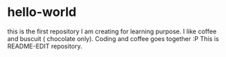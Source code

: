 # hello-world
this is the first repository I am creating for learning purpose.
I like coffee and buscuit ( chocolate only).
Coding and coffee goes together :P
This is README-EDIT repository.

